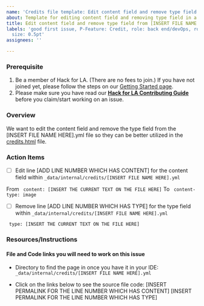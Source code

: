 ```yaml
---
name: 'Credits file template: Edit content field and remove type field'
about: Template for editing content field and removing type field in a credits file
title: Edit content field and remove type field from [INSERT FILE NAME HERE].yml file
labels: 'good first issue, P-Feature: Credit, role: back end/devOps, role: front end,
  size: 0.5pt'
assignees: ''

---
```


### Prerequisite
1. Be a member of Hack for LA. (There are no fees to join.) If you have not joined yet, please follow the steps on our [Getting Started page](https://www.hackforla.org/getting-started).
2. Please make sure you have read our **[Hack for LA Contributing Guide](https://github.com/hackforla/website/blob/gh-pages/CONTRIBUTING.md)** before you claim/start working on an issue.

### Overview
We want to edit the content field and remove the type field from the [INSERT FILE NAME HERE].yml file so they can be better utilized in the [credits.html](https://github.com/hackforla/website/blob/gh-pages/pages/credits.html) file.


### Action Items
- [ ] Edit line [ADD LINE NUMBER WHICH HAS CONTENT] for the content field within `_data/internal/credits/[INSERT FILE NAME HERE].yml`

From
` content: [INSERT THE CURRENT TEXT ON THE FILE HERE]`
To
` content-type: image`

- [ ] Remove line [ADD LINE NUMBER WHICH HAS TYPE] for the type field within `_data/internal/credits/[INSERT FILE NAME HERE].yml`

` type: [INSERT THE CURRENT TEXT ON THE FILE HERE]`

### Resources/Instructions

#### File and Code links you will need to work on this issue
- Directory to find the page in once you have it in your IDE: `_data/internal/credits/[INSERT FILE NAME HERE].yml`

- Click on the links below to see the source file code:
[INSERT PERMALINK FOR THE LINE NUMBER WHICH HAS CONTENT] 
[INSERT PERMALINK FOR THE LINE NUMBER WHICH HAS TYPE]
